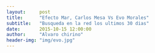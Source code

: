```yaml
---
layout:     post
title:      "Efecto Mar, Carlos Mesa Vs Evo Morales"
subtitle:   "Busqueda en la red los ultimos 30 dias"
date:       2015-10-15 12:00:00
author:     "Alvaro chirino"
header-img: "img/evo.jpg"
---
```


<script type="text/javascript" src="//www.google.com/trends/embed.js?hl=es-419&q=Carlos+Mesa,+Evo+Morales&geo=BO&date=today+1-m&cmpt=q&tz=Etc/GMT%2B4&tz=Etc/GMT%2B4&content=1&cid=TIMESERIES_GRAPH_0&export=5&w=1000&h=1000"></script>